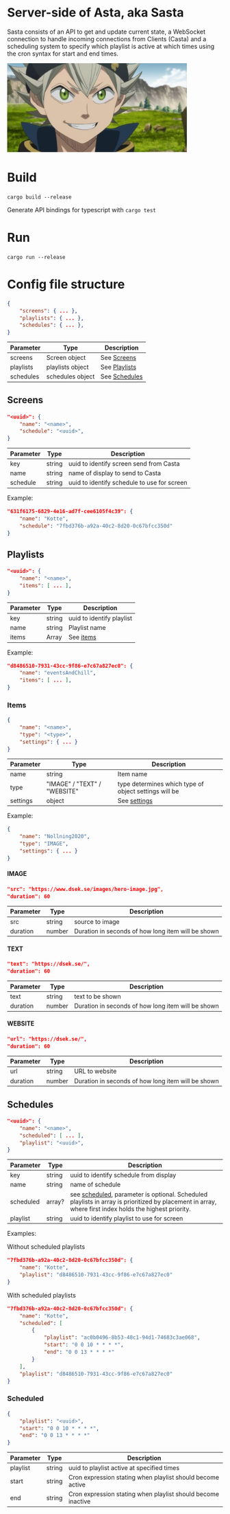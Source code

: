 # Server-side of Asta, aka Sasta

Sasta consists of an API to get and update current state, a WebSocket connection to handle incoming connections from Clients (Casta) and a scheduling system to specify which playlist is active at which times using the cron syntax for start and end times.

![Smiling Asta](img/smiling_asta.jpg "Smiling Asta")

# Build

`cargo build --release`

Generate API bindings for typescript with `cargo test`

# Run

`cargo run --release`

# Config file structure

```json
{
    "screens": { ... },
    "playlists": { ... },
    "schedules": { ... },
}
```

| Parameter | Type | Description|
|---|---|---|
| screens | Screen object | See [Screens](#Screens)
| playlists | playlists object | See [Playlists](#Playlists)
| schedules | schedules object | See [Schedules](#Schedules)

## Screens

```json
"<uuid>": {
    "name": "<name>",
    "schedule": "<uuid>",
}
```

| Parameter | Type | Description|
|---|---|---|
| key | string | uuid to identify screen send from Casta
| name | string | name of display to send to Casta
| schedule | string | uuid to identify schedule to use for screen

Example:
```json
"631f6175-6829-4e16-ad7f-cee6105f4c39": {
    "name": "Kotte",
    "schedule": "7fbd376b-a92a-40c2-8d20-0c67bfcc350d"
}
```

## Playlists

```json
"<uuid>": {
    "name": "<name>",
    "items": [ ... ],
}
```

| Parameter | Type | Description|
|---|---|---|
| key | string | uuid to identify playlist
| name | string | Playlist name
| items | Array<Item> | See [items](#Items)

Example:
```json
"d8486510-7931-43cc-9f86-e7c67a827ec0": {
    "name": "eventsAndChill",
    "items": [ ... ],
}
```

### Items

```json
{
    "name": "<name>",
    "type": "<type>",
    "settings": { ... }
}
```

| Parameter | Type | Description|
|---|---|---|
| name | string | Item name
| type | "IMAGE" / "TEXT" / "WEBSITE" | type determines which type of object settings will be
| settings | object | See [settings](#settings)

Example:
```json
{
    "name": "Nollning2020",
    "type": "IMAGE",
    "settings": { ... }
}
```

#### IMAGE

```json
"src": "https://www.dsek.se/images/hero-image.jpg",
"duration": 60
```

| Parameter | Type | Description|
|---|---|---|
| src | string | source to image
| duration | number | Duration in seconds of how long item will be shown

#### TEXT

```json
"text": "https://dsek.se/",
"duration": 60
```

| Parameter | Type | Description|
|---|---|---|
| text | string | text to be shown
| duration | number | Duration in seconds of how long item will be shown

#### WEBSITE

```json
"url": "https://dsek.se/",
"duration": 60
```

| Parameter | Type | Description|
|---|---|---|
| url | string | URL to website
| duration | number | Duration in seconds of how long item will be shown

## Schedules

```json
"<uuid>": {
    "name": "<name>",
    "scheduled": [ ... ],
    "playlist": "<uuid>",
}
```

| Parameter | Type | Description|
|---|---|---|
| key | string | uuid to identify schedule from display
| name | string | name of schedule
| scheduled | array? | see [scheduled](#scheduled), parameter is optional. Scheduled playlists in array is prioritized by placement in array, where first index holds the highest priority.
| playlist | string | uuid to identify playlist to use for screen

Examples:

Without scheduled playlists
```json
"7fbd376b-a92a-40c2-8d20-0c67bfcc350d": {
    "name": "Kotte",
    "playlist": "d8486510-7931-43cc-9f86-e7c67a827ec0"
}
```

With scheduled playlists
```json
"7fbd376b-a92a-40c2-8d20-0c67bfcc350d": {
    "name": "Kotte",
    "scheduled": [
        {
            "playlist": "ac0b0496-8b53-48c1-94d1-74683c3ae068",
            "start": "0 0 10 * * * *",
            "end": "0 0 13 * * * *"
        }
    ],
    "playlist": "d8486510-7931-43cc-9f86-e7c67a827ec0"
}
```

### Scheduled

```json
{
    "playlist": "<uuid>",
    "start": "0 0 10 * * * *",
    "end": "0 0 13 * * * *"
}
```

| Parameter | Type | Description|
|---|---|---|
| playlist | string | uuid to playlist active at specified times
| start | string | Cron expression stating when playlist should become active
| end | string | Cron expression stating when playlist should become inactive
